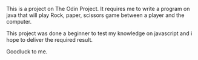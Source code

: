 This is a project on The Odin Project. It requires me to write a program on java that will play Rock, paper, scissors game between a player and the computer. 

This project was done a beginner to test my knowledge on javascript and i hope to deliver the required result.

Goodluck to me.